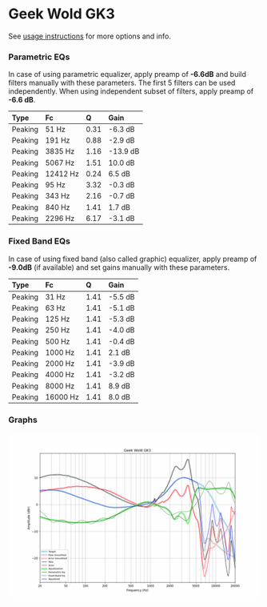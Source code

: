 # Geek Wold GK3
See [usage instructions](https://github.com/jaakkopasanen/AutoEq#usage) for more options and info.

### Parametric EQs
In case of using parametric equalizer, apply preamp of **-6.6dB** and build filters manually
with these parameters. The first 5 filters can be used independently.
When using independent subset of filters, apply preamp of **-6.6 dB**.

| Type    | Fc       |    Q | Gain     |
|:--------|:---------|:-----|:---------|
| Peaking | 51 Hz    | 0.31 | -6.3 dB  |
| Peaking | 191 Hz   | 0.88 | -2.9 dB  |
| Peaking | 3835 Hz  | 1.16 | -13.9 dB |
| Peaking | 5067 Hz  | 1.51 | 10.0 dB  |
| Peaking | 12412 Hz | 0.24 | 6.5 dB   |
| Peaking | 95 Hz    | 3.32 | -0.3 dB  |
| Peaking | 343 Hz   | 2.16 | -0.7 dB  |
| Peaking | 840 Hz   | 1.41 | 1.7 dB   |
| Peaking | 2296 Hz  | 6.17 | -3.1 dB  |

### Fixed Band EQs
In case of using fixed band (also called graphic) equalizer, apply preamp of **-9.0dB**
(if available) and set gains manually with these parameters.

| Type    | Fc       |    Q | Gain    |
|:--------|:---------|:-----|:--------|
| Peaking | 31 Hz    | 1.41 | -5.5 dB |
| Peaking | 63 Hz    | 1.41 | -5.1 dB |
| Peaking | 125 Hz   | 1.41 | -5.3 dB |
| Peaking | 250 Hz   | 1.41 | -4.0 dB |
| Peaking | 500 Hz   | 1.41 | -0.4 dB |
| Peaking | 1000 Hz  | 1.41 | 2.1 dB  |
| Peaking | 2000 Hz  | 1.41 | -3.9 dB |
| Peaking | 4000 Hz  | 1.41 | -3.2 dB |
| Peaking | 8000 Hz  | 1.41 | 8.9 dB  |
| Peaking | 16000 Hz | 1.41 | 8.0 dB  |

### Graphs
![](./Geek%20Wold%20GK3.png)
